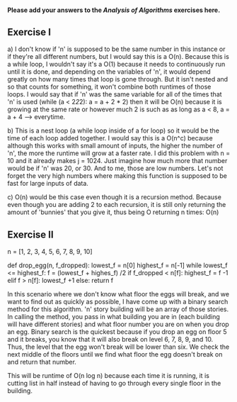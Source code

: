 #### Please add your answers to the ***Analysis of  Algorithms*** exercises here.

## Exercise I

a) I don't know if 'n' is supposed to be the same number in this instance or if they're all different numbers, but I would say this is a O(n). Because this is a while loop, I wouldn't say it's a O(1) because it needs to continuously run until it is done, and depending on the variables of 'n', it would depend greatly on how many times that loop is gone through. But it isn't nested and so that counts for something, it won't combine both runtimes of those loops. I would say that if 'n' was the same variable for all of the times that 'n' is used (while (a < 2*2*2): a = a + 2 * 2) then it will be O(n) because it is growing at the same rate or however much 2 is such as as long as a < 8, a = a + 4 --> everytime. 


b) This is a nest loop (a while loop inside of a for loop) so it would be the time of each loop added together. I would say this is a O(n^c) because although this works with small amount of inputs, the higher the number of 'n', the more the runtime will grow at a faster rate. I did this problem with n = 10 and it already makes j = 1024. Just imagine how much more that number would be if 'n' was 20, or 30. And to me, those are low numbers. Let's not forget the very high numbers where making this function is supposed to be fast for large inputs of data.


c) O(n) would be this case even though it is a recursion method. Because even though you are adding 2 to each recursion, it is still only returning the amount of 'bunnies' that you give it, thus being O returning n times: O(n)

## Exercise II
n = [1, 2, 3, 4, 5, 6, 7, 8, 9, 10]

def drop_egg(n, f_dropped):
    lowest_f = n[0]
    highest_f = n[-1]
    while lowest_f <= highest_f:
        f = (lowest_f + highes_f) /2
        if f_dropped < n[f]:
            highest_f = f -1
        elif f > n[f]:
            lowest_f +1
        else:
            return f
        

In this scenario where we don't know what floor the eggs will break, and we want to find out as quickly as possible, I have come up with a binary search method for this algorithm. 'n' story building will be an array of those stories. In calling the method, you pass in what building you are in (each building will have different stories) and what floor number you are on when you drop an egg. Binary search is the quickest because if you drop an egg on floor 5 and it breaks, you know that it will also break on level 6, 7, 8, 9, and 10. Thus, the level that the egg won't break will be lower than six. We check the next middle of the floors until we find what floor the egg doesn't break on and return that number. 

This will be runtime of O(n log n) because each time it is running, it is cutting list in half instead of having to go through every single floor in the building.